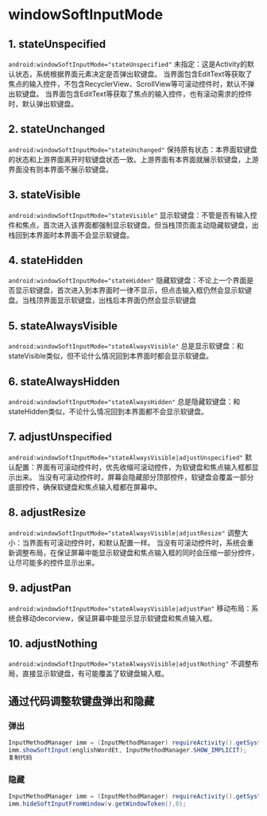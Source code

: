 # windowSoftInputMode



## 1. stateUnspecified

`android:windowSoftInputMode="stateUnspecified"` 未指定：这是Activity的默认状态，系统根据界面元素决定是否弹出软键盘。 当界面包含EditText等获取了焦点的输入控件，不包含RecyclerView、ScrollView等可滚动控件时，默认不弹出软键盘。 当界面包含EditText等获取了焦点的输入控件，也有滚动需求的控件时，默认弹出软键盘。

## 2. stateUnchanged

`android:windowSoftInputMode="stateUnchanged"` 保持原有状态：本界面软键盘的状态和上游界面离开时软键盘状态一致。上游界面有本界面就展示软键盘，上游界面没有则本界面不展示软键盘。

## 3. stateVisible

`android:windowSoftInputMode="stateVisible"` 显示软键盘：不管是否有输入控件和焦点，首次进入该界面都强制显示软键盘。但当栈顶页面主动隐藏软键盘，出栈回到本界面时本界面不会显示软键盘。

## 4. stateHidden

`android:windowSoftInputMode="stateHidden"` 隐藏软键盘：不论上一个界面是否显示软键盘，首次进入到本界面时一律不显示，但点击输入框仍然会显示软键盘。当栈顶界面显示软键盘，出栈后本界面仍然会显示软键盘

## 5. stateAlwaysVisible

`android:windowSoftInputMode="stateAlwaysVisible"` 总是显示软键盘：和stateVisible类似，但不论什么情况回到本界面时都会显示软键盘。

## 6. stateAlwaysHidden

`android:windowSoftInputMode="stateAlwaysHidden"` 总是隐藏软键盘：和stateHidden类似，不论什么情况回到本界面都不会显示软键盘。

## 7. adjustUnspecified

`android:windowSoftInputMode="stateAlwaysVisible|adjustUnspecified"` 默认配置：界面有可滚动控件时，优先收缩可滚动控件，为软键盘和焦点输入框都显示出来。 当没有可滚动控件时，屏幕会隐藏部分顶部控件，软键盘会覆盖一部分底部控件，确保软键盘和焦点输入框都在屏幕中。

## 8. adjustResize

`android:windowSoftInputMode="stateAlwaysVisible|adjustResize"` 调整大小：当界面有可滚动控件时，和默认配置一样。 当没有可滚动控件时，系统会重新调整布局，在保证屏幕中能显示软键盘和焦点输入框的同时会压缩一部分控件，让尽可能多的控件显示出来。

## 9. adjustPan

`android:windowSoftInputMode="stateAlwaysVisible|adjustPan"` 移动布局：系统会移动decorview，保证屏幕中能显示显示软键盘和焦点输入框。

## 10. adjustNothing

`android:windowSoftInputMode="stateAlwaysVisible|adjustNothing"` 不调整布局，直接显示软键盘，有可能覆盖了软键盘输入框。



## 通过代码调整软键盘弹出和隐藏

### 弹出

```Java
InputMethodManager imm = (InputMethodManager) requireActivity().getSystemService(Context.INPUT_METHOD_SERVICE);
imm.showSoftInput(englishWordEt, InputMethodManager.SHOW_IMPLICIT);
复制代码
```

### 隐藏

```Java
InputMethodManager imm = (InputMethodManager) requireActivity().getSystemService(Context.INPUT_METHOD_SERVICE);
imm.hideSoftInputFromWindow(v.getWindowToken(),0);
```

